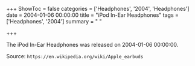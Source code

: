 +++
ShowToc = false
categories = ['Headphones', '2004', 'Headphones']
date = 2004-01-06 00:00:00
title = "iPod In-Ear Headphones"
tags = ['Headphones', '2004']
summary = " "

+++

The iPod In-Ear Headphones was released on 2004-01-06 00:00:00.

Source: `https://en.wikipedia.org/wiki/Apple_earbuds`


